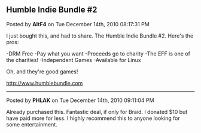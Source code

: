 ## Humble Indie Bundle #2
Posted by **AltF4** on Tue December 14th, 2010 08:17:31 PM

I just bought this, and had to share. The Humble Indie Bundle #2. Here's the pros:

-DRM Free
-Pay what you want
-Proceeds go to charity
-The EFF is one of the charities!
-Independent Games
-Available for Linux

Oh, and they're good games!

<!-- m --><a class="postlink" href="http://www.humblebundle.com">http://www.humblebundle.com</a><!-- m -->

--------------------------------------------------------------------------------

Posted by **PHLAK** on Tue December 14th, 2010 09:11:04 PM

Already purchased this.  Fantastic deal, if only for Braid.  I donated $10 but have paid more for less.  I highly recommend this to anyone looking for some entertainment.
